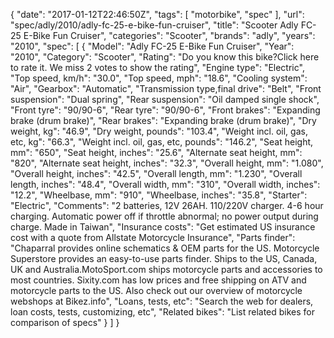 {
    "date": "2017-01-12T22:46:50Z",
    "tags": [
        "motorbike",
        "spec"
    ],
    "url": "spec\/adly\/2010\/adly-fc-25-e-bike-fun-cruiser",
    "title": "Scooter Adly FC-25 E-Bike Fun Cruiser",
    "categories": "Scooter",
    "brands": "adly",
    "years": "2010",
    "spec": [
        {
            "Model": "Adly FC-25 E-Bike Fun Cruiser",
            "Year": "2010",
            "Category": "Scooter",
            "Rating": "Do you know this bike?Click here to rate it. We miss 2 votes to show the rating",
            "Engine type": "Electric",
            "Top speed, km\/h": "30.0",
            "Top speed, mph": "18.6",
            "Cooling system": "Air",
            "Gearbox": "Automatic",
            "Transmission type,final drive": "Belt",
            "Front suspension": "Dual spring",
            "Rear suspension": "Oil damped single shock",
            "Front tyre": "90\/90-6",
            "Rear tyre": "90\/90-6",
            "Front brakes": "Expanding brake (drum brake)",
            "Rear brakes": "Expanding brake (drum brake)",
            "Dry weight, kg": "46.9",
            "Dry weight, pounds": "103.4",
            "Weight incl. oil, gas, etc, kg": "66.3",
            "Weight incl. oil, gas, etc, pounds": "146.2",
            "Seat height, mm": "650",
            "Seat height, inches": "25.6",
            "Alternate seat height, mm": "820",
            "Alternate seat height, inches": "32.3",
            "Overall height, mm": "1.080",
            "Overall height, inches": "42.5",
            "Overall length, mm": "1.230",
            "Overall length, inches": "48.4",
            "Overall width, mm": "310",
            "Overall width, inches": "12.2",
            "Wheelbase, mm": "910",
            "Wheelbase, inches": "35.8",
            "Starter": "Electric",
            "Comments": "2 batteries, 12V 26AH. 110\/220V charger. 4-6 hour charging. Automatic power off if throttle abnormal; no power output during charge. Made in Taiwan",
            "Insurance costs": "Get estimated US insurance cost with a quote from Allstate Motorcycle Insurance",
            "Parts finder": "Chaparral provides online schematics & OEM parts for the US.   Motorcycle Superstore provides an easy-to-use parts finder. Ships to the US, Canada, UK and Australia.MotoSport.com ships motorcycle parts and accessories to most countries.    Sixity.com has low prices and free shipping on ATV and motorcycle parts to the US. Also check out our overview of motorcycle webshops at Bikez.info",
            "Loans, tests, etc": "Search the web for dealers, loan costs, tests, customizing, etc",
            "Related bikes": "List related bikes for comparison of specs"
        }
    ]
}